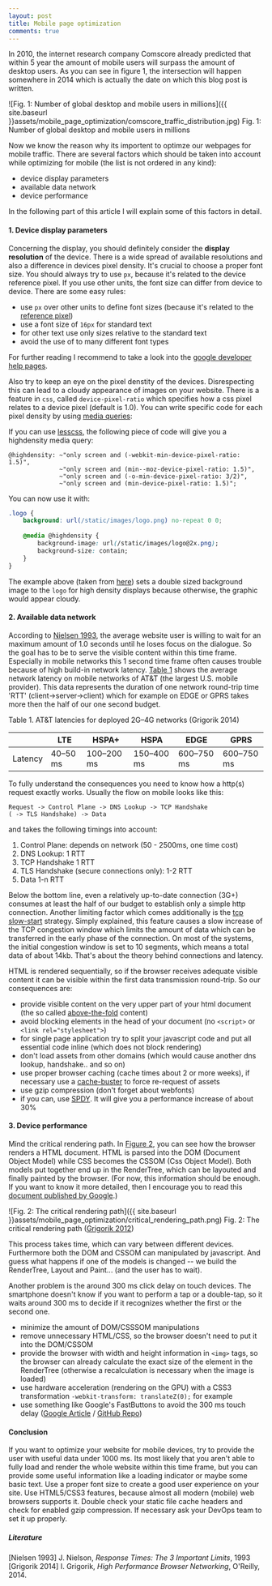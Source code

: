 ```yaml
---
layout: post
title: Mobile page optimization
comments: true
---
```


In 2010, the internet research company Comscore already predicted that within 5 year the amount of mobile users will surpass the amount of desktop users. As you can see in figure 1, the intersection will happen somewhere in 2014 which is actually the date on which this blog post is written.


![Fig. 1: Number of global desktop and mobile users in millions]({{ site.baseurl }}assets/mobile_page_optimization/comscore_traffic_distribution.jpg)
<a name="fig1">Fig. 1</a>: Number of global desktop and mobile users in millions

Now we know the reason why its importent to optimze our webpages for mobile traffic. There are several factors which should be taken into account while optimizing for mobile (the list is not ordered in any kind):

- device display parameters
- available data network
- device performance

In the following part of this article I will explain some of this factors in detail.

#### 1. Device display parameters

Concerning the display, you should definitely consider the **display resolution** of the device. There is a wide spread of available resolutions and also a difference in devices pixel density. It's crucial to choose a proper font size. You should always try to use `px`, because it's related to the device reference pixel. If you use other units, the font size can differ from device to device. There are some easy rules:

- use `px` over other units to define font sizes (because it's related to the [reference pixel](http://www.w3.org/TR/CSS2/syndata.html#length-units))
- use a font size of `16px` for standard text
- for other text use only sizes relative to the standard text
- avoid the use of to many different font types

For further reading I recommend to take a look into the [google developer help pages](https://developers.google.com/speed/docs/insights/UseLegibleFontSizes).


Also try to keep an eye on the pixel denstity of the devices. Disrespecting this can lead to a cloudy appearance of images on your website. There is a feature in `css`, called `device-pixel-ratio` which specifies how a css pixel relates to a device pixel (default is 1.0).  You can write specific code for each pixel density by using [media queries](http://www.w3.org/TR/css3-mediaqueries/):

If you can use [lesscss](http://lesscss.org), the following piece of code will give you a highdensity media query:

```less
@highdensity: ~"only screen and (-webkit-min-device-pixel-ratio: 1.5)",
              ~"only screen and (min--moz-device-pixel-ratio: 1.5)",
              ~"only screen and (-o-min-device-pixel-ratio: 3/2)",
              ~"only screen and (min-device-pixel-ratio: 1.5)";
```

You can now use it with:

```css
.logo {
    background: url(/static/images/logo.png) no-repeat 0 0;
 
    @media @highdensity {
        background-image: url(/static/images/logo@2x.png);
        background-size: contain;
    }
}
```

The example above (taken from [here](http://blog.scur.pl/2012/06/variable-media-queries-less-css/)) sets a double sized background image to the `logo` for high density displays because otherwise, the graphic would appear cloudy. 


#### 2. Available data network

According to [Nielsen 1993](http://www.nngroup.com/articles/response-times-3-important-limits/),  the average website user is willing to wait for an maximum amount of 1.0 seconds until he loses focus on the dialogue. So the goal has to be to serve the visible content within this time frame.
Especially in mobile networks this 1 second time frame often causes trouble because of high build-in network latency. [Table 1](#table1) shows the average network latency on mobile networks of AT&T (the largest U.S. mobile provider). This data represents the duration of one network round-trip time 'RTT' (client->server->client) which
for example on EDGE or GPRS takes more then the half of our one second budget.


 <a name="table1">Table 1</a>. AT&T latencies for deployed 2G–4G networks (Grigorik 2014)

|           |LTE	    |HSPA+	    |HSPA	    |EDGE	    |GPRS       |
|-----------|----------|-----------|-----------|-----------|-----------|
|Latency    |40–50 ms  |100–200 ms |150–400 ms |600–750 ms |600–750 ms |

To fully understand the consequences you need to know how a http(s) request exactly works. Usually the flow on mobile looks like this:

```
Request -> Control Plane -> DNS Lookup -> TCP Handshake
( -> TLS Handshake) -> Data
```

and takes the following timings into account:

1. Control Plane: depends on network (50 - 2500ms, one time cost)
2. DNS Lookup: 1 RTT
3. TCP Handshake 1 RTT
4. TLS Handshake (secure connections only): 1-2 RTT
5. Data 1-n RTT

Below the bottom line, even a relatively up-to-date connection (3G+) consumes at least the half of our budget to establish
only a simple http connection. Another limiting factor which comes additionally is the [tcp slow-start](http://en.wikipedia.org/wiki/Slow-start) strategy.
Simply explained, this feature causes a slow increase of the TCP congestion window which limits the amount of data which can be transferred in the early phase of the connection.
On most of the systems, the initial congestion window is set to 10 segments, which means a total data of about 14kb. That's about the theory behind connections and latency.

HTML is rendered sequentially, so if the browser receives adequate visible content it can be visible within the first data transmission round-trip. So our consequences are:

- provide visible content on the very upper part of your html document (the so called [above-the-fold](http://en.wikipedia.org/wiki/Above_the_fold) content)
- avoid blocking elements in the head of your document (no `<script>` or `<link rel="stylesheet">`)
- for single page application try to split your javascript code and put all essential code inline (which does not block rendering)
- don't load assets from other domains (which would cause another dns lookup, handshake.. and so on)
- use proper browser caching (cache times about 2 or more weeks), if necessary use a [cache-buster](https://github.com/cbas/grunt-rev) to force re-request of assets
- use gzip compression (don't forget about webfonts)
- if you can, use [SPDY](http://www.chromium.org/spdy/spdy-whitepaper). It will give you a performance increase of about 30%

#### 3. Device performance

Mind the critical rendering path. In [Figure 2](#fig2), you can see how the browser renders a HTML document. HTML is parsed into the DOM (Document Object Model) while CSS becomes
the CSSOM (Css Object Model). Both models put together end up in the RenderTree, which can be layouted and finally painted by the browser. (For now, this information should be enough.
If you want to know it more detailed, then I encourage you to read this [document published by Google](https://developers.google.com/web/fundamentals/performance/critical-rendering-path/).)

![Fig. 2: The critical rendering path]({{ site.baseurl }}assets/mobile_page_optimization/critical_rendering_path.png)
<a name="fig2">Fig. 2</a>: The critical rendering path ([Grigorik 2012](http://calendar.perfplanet.com/2012/deciphering-the-critical-rendering-path/))

This process takes time, which can vary between different devices. Furthermore both the DOM and CSSOM can manipulated by javascript. And guess what happens if one of the models is changed --
we build the RenderTree, Layout and Paint... (and the user has to wait).

Another problem is the around 300 ms click delay on touch devices. The smartphone doesn't know if you want to perform a tap or a double-tap, so it waits around 300 ms to decide if it recognizes whether the first or the second one.

- minimize the amount of DOM/CSSSOM manipulations
- remove unnecessary HTML/CSS, so the browser doesn't need to put it into the DOM/CSSOM
- provide the browser with width and height information in `<img>` tags, so the browser can already calculate the exact size of the element in the RenderTree (otherwise a recalculation is necessary when the image is loaded)
- use hardware acceleration (rendering on the GPU) with a CSS3 transformation `-webkit-transform: translateZ(0);` for example
- use something like Google's FastButtons to avoid the 300 ms touch delay ([Google Article](https://developers.google.com/mobile/articles/fast_buttons) / [GitHub Repo](https://github.com/alexblack/google-fastbutton))

#### Conclusion

If you want to optimize your website for mobile devices, try to provide the user with useful data under 1000 ms. Its most likely that you aren't able to fully load and render the whole website within this time frame, but you can provide some useful information like a loading indicator or maybe some basic text. Use a proper font size to create a good user experience on your site. Use HTML5/CSS3 features, because almost all modern (mobile) web browsers supports it. Double check your static file cache headers and check for enabled gzip compression. If necessary ask your DevOps team to set it up properly.

##### Literature

[Nielsen 1993] J. Nielson, *Response Times: The 3 Important Limits*, 1993
[Grigorik 2014] I. Grigorik, *High Performance Browser Networking*, O'Reilly, 2014.
